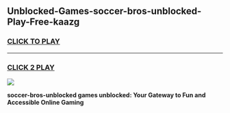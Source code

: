 
## Unblocked-Games-soccer-bros-unblocked-Play-Free-kaazg
<h3>
<a href="https://premium76.site?title=soccer-bros-unblocked&ref=18A">CLICK TO PLAY</a></h3>
<hr>

<h3>
<a href="https://premium76.site?title=soccer-bros-unblocked&ref=18A">CLICK 2 PLAY</a>
  
</h3>

<a href="https://premium76.site?title=soccer-bros-unblocked&ref=18A"><img src="https://clearcache.store/games.png"></a>


**soccer-bros-unblocked games unblocked: Your Gateway to Fun and Accessible Online Gaming**
